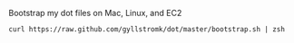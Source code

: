 Bootstrap my dot files on Mac, Linux, and EC2

    curl https://raw.github.com/gyllstromk/dot/master/bootstrap.sh | zsh
